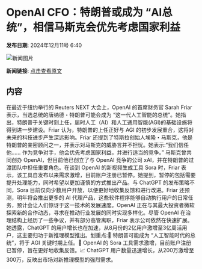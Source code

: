 # ​OpenAI CFO：特朗普或成为 “AI总统”，相信马斯克会优先考虑国家利益

**发布日期**: 2024年12月11号 6:40

![新闻图片](https://pic.chinaz.com/picmap/thumb/202302150929449091_0.jpg)

**新闻链接**: [点击查看原文](https://www.aibase.com/zh/news/13867)

## 内容

在最近于纽约举行的 Reuters NEXT 大会上，OpenAI 的首席财务官 Sarah Friar 表示，当选总统的唐纳德・特朗普可能会成为 “这一代人工智能的总统”。她指出，特朗普于关键时刻上任，届时人工（AI）和人工通用智能(AGI)的基础设施将得到进一步建设。Friar 认为，特朗普的上任正好与 AGI 的初步发展重合，这将对未来的科技进步产生深远影响。Friar 还提到了特斯拉创始人埃隆・马斯克，他是特朗普的亲密顾问之一，并表示对马斯克的威胁言并不担忧。她表示:“我们信任他…… 作为竞争对手，他会优先考虑国家利益，并进行适当的竞争。” 马斯克曾共同创办 OpenAI，但目前他已创立了与 OpenAI 竞争的公司 xAI，并在特朗普的过渡团队中担任重要角色。在谈到 OpenAI 的新视频生成工具 Sora 时，Friar 表示，该工具自发布以来需求激增，目前账户注册已暂停。她提到，暂停的包括需要提升处理能力，同时希望以更加谨慎的方式推出产品。与 ChatGPT 的发布策略不同，Sora 目前仅向少数用户开放，以便更好地收集反馈和进行改进。Friar 还预测，明年将会推出更多的 AI 代理产品，这些软件程序能够自动执行用户的日常任务，预计会让人们惊讶于这一技术的发展速度。OpenAI 正在与其最大投资者微软探索新的合作动态，寻求在推动行业发展的同时实现多样化。尽管 OpenAI 在治理结构上经历了一些争议，并有部分高管离职，Friar 表示公司依然在快速扩展。她透露，ChatGPT 的用户增长也在加速，从8月份的2亿用户激增至3亿周活用户，这主要归功于新推理模型推出。划重点:🌟 特朗普可能成为 “人工智能时代的总统”，将于 AGI 关键时期上任。🤖 OpenAI 的 Sora 工具需求激增，目前账户注册已暂停，旨在更好地收集反馈。📈 ChatGPT 用户数量迅速增长，从200万激增至300万，反映出市场对新推理模型的强烈需求。
